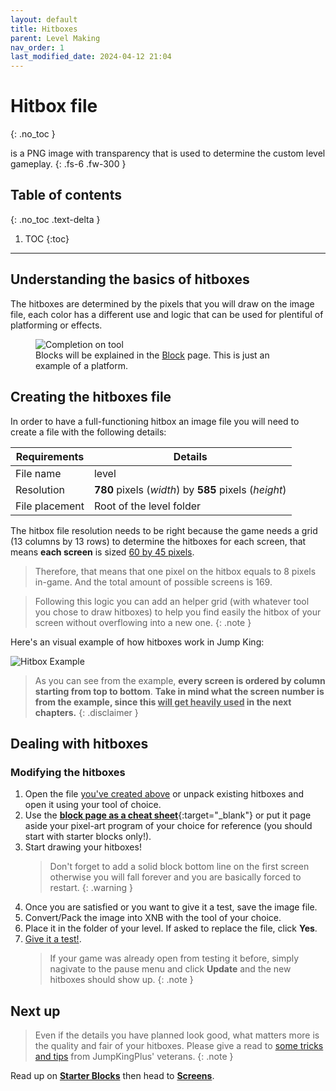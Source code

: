 ```yaml
---
layout: default
title: Hitboxes
parent: Level Making
nav_order: 1
last_modified_date: 2024-04-12 21:04
---
```


# Hitbox file
{: .no_toc }

is a PNG image with transparency that is used to determine the custom level gameplay.<!-- more -->
{: .fs-6 .fw-300 }

## Table of contents
{: .no_toc .text-delta }

1. TOC
{:toc}

---

## Understanding the basics of hitboxes

The hitboxes are determined by the pixels that you will draw on the image file, each color has a different use and logic that can be used for plentiful of platforming or effects.

<figure class="mb-5">
   <img src="{{ site.baseurl }}/images/level-making/hitboxes.png" alt="Completion on tool">
   <figcaption class="text-grey-dk-000 text-epsilon">Blocks will be explained in the <a href="{{site.baseurl}}/level-making/blocks">Block</a> page. This is just an example of a platform.</figcaption>
</figure>

## Creating the hitboxes file

In order to have a full-functioning hitbox an image file you will need to create a file with the following details:

|Requirements|Details|
|---|---|
|File name|level|
|Resolution|**780** pixels (*width*) by **585** pixels (*height*)|
|File placement|Root of the level folder|

The hitbox file resolution needs to be right because the game needs a grid (13 columns by 13 rows) to determine the hitboxes for each screen, that means **each screen** is sized <u>60 by 45 pixels</u>.

> Therefore, that means that one pixel on the hitbox equals to 8 pixels in-game. And the total amount of possible screens is 169.

> Following this logic you can add an helper grid (with whatever tool you chose to draw hitboxes) to help you find easily the hitbox of your screen without overflowing into a new one.
{: .note }

Here's an visual example of how hitboxes work in Jump King:

![Hitbox Example](https://raw.githubusercontent.com/JumpKingPlus/JumpKingPlus.github.io/www/workshop/files/level.png)

> As you can see from the example, **every screen is ordered by column starting from top to bottom**.
> **Take in mind what the screen number is from the example, since this <u>will get heavily used</u> in the next chapters.**
{: .disclaimer }

## Dealing with hitboxes

<!-- ### Modifying the hitboxes (with Worldsmith)

🚧 Work in Progress. **No trespassing!** 🏗
{: .disclaimer } -->

### Modifying the hitboxes

1. Open the file [you've created above](#understanding-the-basics-of-hitboxes) or unpack existing hitboxes and open it using your tool of choice.
2. Use the [**block page as a cheat sheet**]({{site.baseurl}}/level-making/blocks){:target="_blank"} or put it page aside your pixel-art program of your choice for reference (you should start with starter blocks only!).
3. Start drawing your hitboxes!
    > Don't forget to add a solid block bottom line on the first screen otherwise you will fall forever and you are basically forced to restart.
    {: .warning }
4. Once you are satisfied or you want to give it a test, save the image file.
5. Convert/Pack the image into XNB with the tool of your choice.
6. Place it in the folder of your level. If asked to replace the file, click **Yes**.
7. [Give it a test!]({{site.baseurl}}/getting-started/map-first-steps#testing).
   > If your game was already open from testing it before, simply nagivate to the pause menu and click **Update** and the new hitboxes should show up.
   {: .note }

## Next up

> Even if the details you have planned look good, what matters more is the quality and fair of your hitboxes. Please give a read to [some tricks and tips]({{site.baseurl}}/level-making/tips) from JumpKingPlus' veterans.
{: .note }

Read up on [**Starter Blocks**]({{site.baseurl}}/level-making/blocks/#blocks-for-new-users) then head to [**Screens**]({{site.baseurl}}/level-making/screens/).